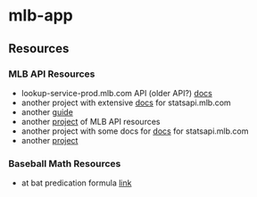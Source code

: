 # mlb-app

## Resources 

### MLB API Resources
* lookup-service-prod.mlb.com API (older API?) [docs](https://appac.github.io/mlb-data-api-docs/) 
* another project with extensive [docs](https://github.com/toddrob99/MLB-StatsAPI/wiki/Endpoints) for statsapi.mlb.com 
* another [guide](https://www.xstats.org/articles/2021/8/27/scraping-the-mlb-api-using-node)
* another [project](https://github.com/mlb-ranking/mlb-dashboard) of MLB API resources
* another project with some docs for [docs](https://github.com/brianhaferkamp/mlbapidata) for statsapi.mlb.com
* another [project](https://billpetti.github.io/baseballr/)

### Baseball Math Resources
* at bat predication formula [link](https://community.fangraphs.com/the-outcome-machine-predicting-at-bats-before-they-happen/)